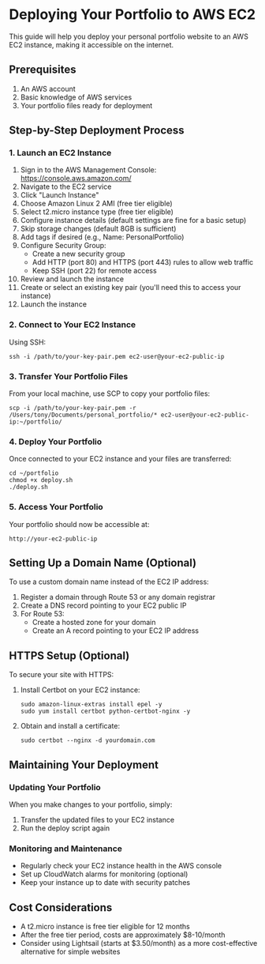 # Deploying Your Portfolio to AWS EC2

This guide will help you deploy your personal portfolio website to an AWS EC2 instance, making it accessible on the internet.

## Prerequisites

1. An AWS account
2. Basic knowledge of AWS services
3. Your portfolio files ready for deployment

## Step-by-Step Deployment Process

### 1. Launch an EC2 Instance

1. Sign in to the AWS Management Console: https://console.aws.amazon.com/
2. Navigate to the EC2 service
3. Click "Launch Instance"
4. Choose Amazon Linux 2 AMI (free tier eligible)
5. Select t2.micro instance type (free tier eligible)
6. Configure instance details (default settings are fine for a basic setup)
7. Skip storage changes (default 8GB is sufficient)
8. Add tags if desired (e.g., Name: PersonalPortfolio)
9. Configure Security Group:
   - Create a new security group
   - Add HTTP (port 80) and HTTPS (port 443) rules to allow web traffic
   - Keep SSH (port 22) for remote access
10. Review and launch the instance
11. Create or select an existing key pair (you'll need this to access your instance)
12. Launch the instance

### 2. Connect to Your EC2 Instance

Using SSH:
```
ssh -i /path/to/your-key-pair.pem ec2-user@your-ec2-public-ip
```

### 3. Transfer Your Portfolio Files

From your local machine, use SCP to copy your portfolio files:
```
scp -i /path/to/your-key-pair.pem -r /Users/tony/Documents/personal_portfolio/* ec2-user@your-ec2-public-ip:~/portfolio/
```

### 4. Deploy Your Portfolio

Once connected to your EC2 instance and your files are transferred:
```
cd ~/portfolio
chmod +x deploy.sh
./deploy.sh
```

### 5. Access Your Portfolio

Your portfolio should now be accessible at:
```
http://your-ec2-public-ip
```

## Setting Up a Domain Name (Optional)

To use a custom domain name instead of the EC2 IP address:

1. Register a domain through Route 53 or any domain registrar
2. Create a DNS record pointing to your EC2 public IP
3. For Route 53:
   - Create a hosted zone for your domain
   - Create an A record pointing to your EC2 IP address

## HTTPS Setup (Optional)

To secure your site with HTTPS:

1. Install Certbot on your EC2 instance:
   ```
   sudo amazon-linux-extras install epel -y
   sudo yum install certbot python-certbot-nginx -y
   ```

2. Obtain and install a certificate:
   ```
   sudo certbot --nginx -d yourdomain.com
   ```

## Maintaining Your Deployment

### Updating Your Portfolio

When you make changes to your portfolio, simply:

1. Transfer the updated files to your EC2 instance
2. Run the deploy script again

### Monitoring and Maintenance

- Regularly check your EC2 instance health in the AWS console
- Set up CloudWatch alarms for monitoring (optional)
- Keep your instance up to date with security patches

## Cost Considerations

- A t2.micro instance is free tier eligible for 12 months
- After the free tier period, costs are approximately $8-10/month
- Consider using Lightsail (starts at $3.50/month) as a more cost-effective alternative for simple websites

